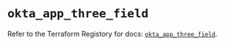 # `okta_app_three_field`

Refer to the Terraform Registory for docs: [`okta_app_three_field`](https://www.terraform.io/docs/providers/okta/r/app_three_field).
